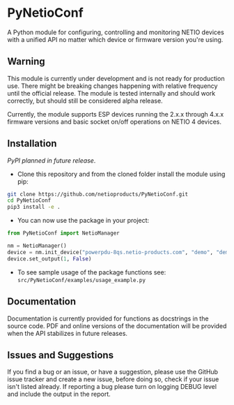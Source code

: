 # PyNetioConf

A Python module for configuring, controlling and monitoring NETIO devices with a unified API no matter which device
or firmware version you're using.

## Warning

This module is currently under development and is not ready for production use. There might be breaking changes
happening with relative frequency until the official release. The module is tested internally and should work
correctly, but should still be considered alpha release.

Currently, the module supports ESP devices running the 2.x.x through 4.x.x firmware versions and basic socket on/off
operations on NETIO 4
devices.

## Installation

_PyPI planned in future release_.

- Clone this repository and from the cloned folder install the module using pip:

```bash
git clone https://github.com/netioproducts/PyNetioConf.git
cd PyNetioConf
pip3 install -e .
```

- You can now use the package in your project:

```python
from PyNetioConf import NetioManager

nm = NetioManager()
device = nm.init_device("powerpdu-8qs.netio-products.com", "demo", "demo")
device.set_output(1, False)
```

- To see sample usage of the package functions see: `src/PyNetioConf/examples/usage_example.py`

## Documentation

Documentation is currently provided for functions as docstrings in the source code. PDF and online versions of the
documentation will be provided when the API stabilizes in future releases.

## Issues and Suggestions

If you find a bug or an issue, or have a suggestion, please use the GitHub issue tracker and create a new issue, before
doing so, check if your issue isn't listed already. If reporting a bug please turn on logging DEBUG level and include
the output in the report.
